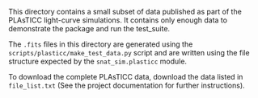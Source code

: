This directory contains a small subset of data published as part of
the PLAsTICC light-curve simulations. It contains only enough data to 
demonstrate the package and run the test_suite. 

The `.fits` files in this directory are  generated using the 
``scripts/plasticc/make_test_data.py`` script and are written using
the file structure expected by the ``snat_sim.plasticc`` module.

To download the complete PLAsTICC data, download the data listed in
``file_list.txt`` (See the project documentation for further 
instructions).